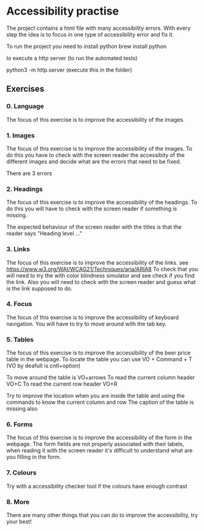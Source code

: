 # Accessibility practise

The project contains a html file with many accessibility errors. With every step the idea is to focus in one type of accessibility error and fix it. 

To run the project you need to install python
brew install python

to execute a http server (to run the automated tests)

python3 -m http.server
(execute this in the folder)



## Exercises
### 0. Language

The focus of this exercise is to improve the accessibility of the images.

### 1. Images

The focus of this exercise is to improve the accessibility of the images. To do this you have to check with the screen reader the accessibity of the
different images and decide what are the errors that need to be fixed.

There are 3 errors

### 2. Headings

The focus of this exercise is to improve the accessibility of the headings. To do this you will have to check with the screen reader if something is
missing. 

The expected behaviour of the screen reader with the titles is that the reader says "Heading level ..."

### 3. Links

The focus of this exercise is to improve the accessibility of the links. see https://www.w3.org/WAI/WCAG21/Techniques/aria/ARIA8
To check that you will need to try the with color blindness simulator and see check if you find the link. Also you will need to check with the screen 
reader and guess what is the link supposed to do.

### 4. Focus

The focus of this exercise is to improve the accessibility of keyboard navigation. You will have to try to move around with the tab key.

### 5. Tables

The focus of this exercise is to improve the accessibility of the beer price table in the webpage. To locate the table you can use 
VO + Command + T (VO by deafult is cntl+option)

To move around the table is VO+arrows
To read the current column header VO+C
To read the current row header VO+R

Try to improve the location when you are inside the table and using the commands to know the current column and row
The caption of the table is missing also

### 6. Forms

The focus of this exercise is to improve the accessibility of the form in the webpage. The form fields are not properly associated with their labels,
when reading it with the screen reader it's difficult to understand what are you filling in the form.


### 7. Colours

Try with a accessibility checker tool if the colours have enough contrast


### 8. More

There are many other things that you can do to improve the accessibility, try your best!